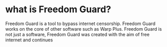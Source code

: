 # what is Freedom Guard?
Freedom Guard is a tool to bypass internet censorship.    Freedom Guard works on the core of other software such as Warp Plus.    Freedom Guard is not just a software, Freedom Guard was created with the aim of free internet and continues
